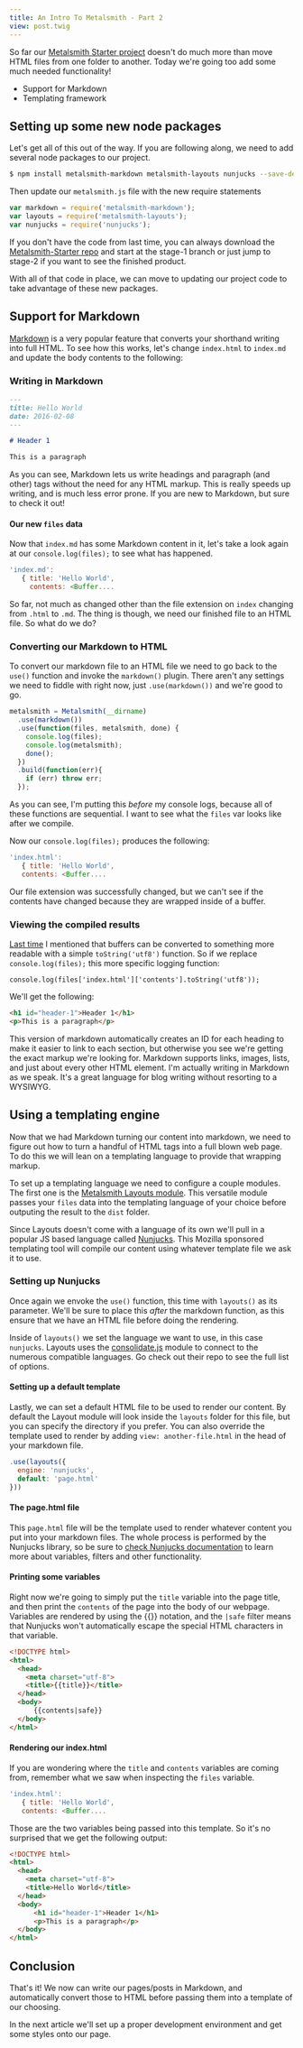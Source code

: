 ```yaml
---
title: An Intro To Metalsmith - Part 2
view: post.twig
---
```


So far our [Metalsmith Starter project](https://github.com/micahgodbolt/metalsmith-starter) doesn't do much more than move HTML files from one folder to another. Today we're going too add some much needed functionality!

- Support for Markdown
- Templating framework

## Setting up some new node packages

Let's get all of this out of the way. If you are following along, we need to add several node packages to our project.

```bash
$ npm install metalsmith-markdown metalsmith-layouts nunjucks --save-dev
```
Then update our `metalsmith.js` file with the new require statements

```js
var markdown = require('metalsmith-markdown');
var layouts = require('metalsmith-layouts');
var nunjucks = require('nunjucks');
```

If you don't have the code from last time, you can always download the [Metalsmith-Starter repo](https://github.com/micahgodbolt/metalsmith-starter) and start at the stage-1 branch or just jump to stage-2 if you want to see the finished product.

With all of that code in place, we can move to updating our project code to take advantage of these new packages.


## Support for Markdown

[Markdown](https://daringfireball.net/projects/markdown/) is a very popular feature that converts your shorthand writing into full HTML. To see how this works, let's change `index.html` to `index.md` and update the body contents to the following:

### Writing in Markdown


```md
---
title: Hello World
date: 2016-02-08
---

# Header 1

This is a paragraph

```

As you can see, Markdown lets us write headings and paragraph (and other) tags without the need for any HTML markup. This is really speeds up writing, and is much less error prone. If you are new to Markdown, but sure to check it out!

#### Our new `files` data

Now that `index.md` has some Markdown content in it, let's take a look again at our `console.log(files);` to see what has happened.

```js
'index.md':
   { title: 'Hello World',
     contents: <Buffer....
```

So far, not much as changed other than the file extension on `index` changing from `.html` to `.md`. The thing is though, we need our finished file to an HTML file. So what do we do?

### Converting our Markdown to HTML

To convert our markdown file to an HTML file we need to go back to the `use()` function and invoke the `markdown()` plugin. There aren't any settings we need to fiddle with right now, just `.use(markdown())` and we're good to go.



```js
metalsmith = Metalsmith(__dirname)
  .use(markdown())
  .use(function(files, metalsmith, done) {
    console.log(files);
    console.log(metalsmith);
    done();
  })
  .build(function(err){
    if (err) throw err;
  });
```

As you can see, I'm putting this _before_ my console logs, because all of these functions are sequential. I want to see what the `files` var looks like after we compile.

Now our `console.log(files);` produces the following:

```js
'index.html':
   { title: 'Hello World',
   contents: <Buffer....
 ```

Our file extension was successfully changed, but we can't see if the contents have changed because they are wrapped inside of a buffer.

### Viewing the compiled results

[Last time](/an-intro-to-metalsmith/) I mentioned that buffers can be converted to something more readable with a simple `toString('utf8')` function. So if we replace `console.log(files);` this more specific logging function:

```
console.log(files['index.html']['contents'].toString('utf8'));
```

We'll get the following:

 ```html
 <h1 id="header-1">Header 1</h1>
 <p>This is a paragraph</p>
 ```

This version of markdown automatically creates an ID for each heading to make it easier to link to each section, but otherwise you see we're getting the exact markup we're looking for. Markdown supports links, images, lists, and just about every other HTML element. I'm actually writing in Markdown as we speak. It's a great language for blog writing without resorting to a WYSIWYG.

## Using a templating engine

Now that we had Markdown turning our content into markdown, we need to figure out how to turn a handful of HTML tags into a full blown web page. To do this we will lean on a templating language to provide that wrapping markup.

To set up a templating language we need to configure a couple modules. The first one is the [Metalsmith Layouts module](https://github.com/superwolff/metalsmith-layouts). This versatile module passes your `files` data into the templating language of your choice before outputing the result to the `dist` folder.

Since Layouts doesn't come with a language of its own we'll pull in a popular JS based language called [Nunjucks](https://mozilla.github.io/nunjucks/). This Mozilla sponsored templating tool will compile our content using whatever template file we ask it to use.


### Setting up Nunjucks

Once again we envoke the `use()` function, this time with `layouts()` as its parameter. We'll be sure to place this _after_ the markdown function, as this ensure that we have an HTML file before doing the rendering.

Inside of `layouts()` we set the language we want to use, in this case `nunjucks`. Layouts uses the [consolidate.js](https://github.com/tj/consolidate.js#supported-template-engines) module to connect to the numerous compatible languages. Go check out their repo to see the full list of options.

#### Setting up a default template

Lastly, we can set a default HTML file to be used to render our content. By default the Layout module will look inside the `layouts` folder for this file, but you can specify the directory if you prefer. You can also override the template used to render by adding `view: another-file.html` in the head of your markdown file.

```js
.use(layouts({
  engine: 'nunjucks',
  default: 'page.html'
}))
```

#### The page.html file

This `page.html` file will be the template used to render whatever content you put into your markdown files. The whole process is performed by the Nunjucks library, so be sure to [check Nunjucks documentation](https://mozilla.github.io/nunjucks/templating.html) to learn more about variables, filters and other functionality.

#### Printing some variables

Right now we're going to simply put the `title` variable into the page title, and then print the `contents` of the page into the body of our webpage. Variables are rendered by using the {{}} notation, and the `|safe` filter means that Nunjucks won't automatically escape the special HTML characters in that variable.

```html
<!DOCTYPE html>
<html>
  <head>
    <meta charset="utf-8">
    <title>{{title}}</title>
  </head>
  <body>
      {{contents|safe}}
  </body>
</html>
```

#### Rendering our index.html

If you are wondering where the `title` and `contents` variables are coming from, remember what we saw when inspecting the `files` variable.

```js
'index.html':
   { title: 'Hello World',
   contents: <Buffer....
 ```

Those are the two variables being passed into this template. So it's no surprised that we get the following output:

```html
<!DOCTYPE html>
<html>
  <head>
    <meta charset="utf-8">
    <title>Hello World</title>
  </head>
  <body>
      <h1 id="header-1">Header 1</h1>
      <p>This is a paragraph</p>
  </body>
</html>
```

## Conclusion

That's it! We now can write our pages/posts in Markdown, and automatically convert those to HTML before passing them into a template of our choosing.

In the next article we'll set up a proper development environment and get some styles onto our page.
